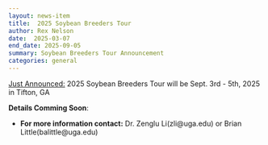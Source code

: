 ```yaml
---
layout: news-item
title:  2025 Soybean Breeders Tour
author: Rex Nelson
date:  2025-03-07
end_date: 2025-09-05
summary: Soybean Breeders Tour Announcement
categories: general    
---
```

<p>
  <a href="https://data.soybase.org/annex/Glycine/max/meetings/soybean_breeders_tour/2025_tour/2025-03-07_2025_BreedersTour.pdf">Just Announced:</a> 2025 Soybean Breeders Tour will be Sept. 3rd - 5th, 2025 in Tifton, GA
</p>
<p>
<b>Details Comming Soon</b>:
<ul class="uk-list">
  <li><b>For more information contact:</b> Dr. Zenglu Li(zli@uga.edu) or Brian Little(balittle@uga.edu)</li>
</ul>
</p>
